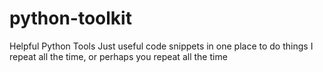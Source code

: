 # python-toolkit
Helpful Python Tools
Just useful code snippets in one place to do things I repeat all the time, or perhaps you repeat all the time
